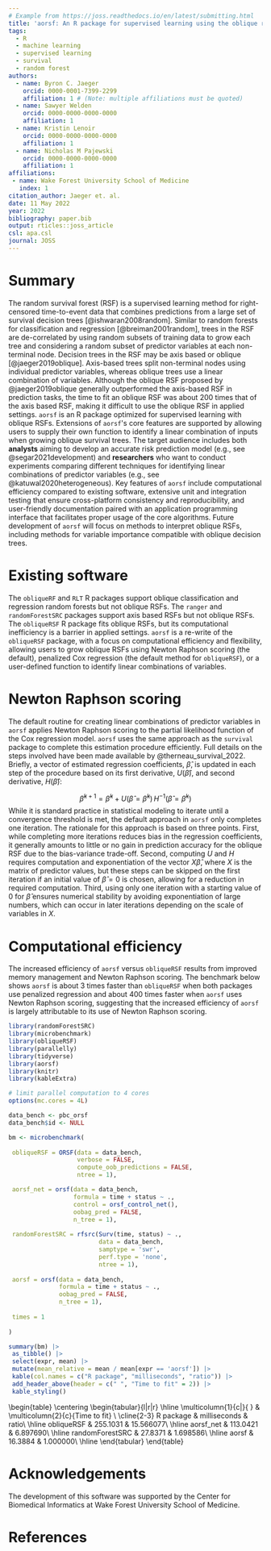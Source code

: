 ```yaml
---
# Example from https://joss.readthedocs.io/en/latest/submitting.html
title: 'aorsf: An R package for supervised learning using the oblique random survival forest'
tags:
  - R
  - machine learning
  - supervised learning
  - survival
  - random forest
authors:
  - name: Byron C. Jaeger
    orcid: 0000-0001-7399-2299
    affiliation: 1 # (Note: multiple affiliations must be quoted)
  - name: Sawyer Welden
    orcid: 0000-0000-0000-0000
    affiliation: 1
  - name: Kristin Lenoir
    orcid: 0000-0000-0000-0000
    affiliation: 1
  - name: Nicholas M Pajewski
    orcid: 0000-0000-0000-0000
    affiliation: 1
affiliations:
 - name: Wake Forest University School of Medicine
   index: 1
citation_author: Jaeger et. al.
date: 11 May 2022
year: 2022
bibliography: paper.bib
output: rticles::joss_article
csl: apa.csl
journal: JOSS
---
```


# Summary

The random survival forest (RSF) is a supervised learning method for right-censored time-to-event data that combines predictions from a large set of survival decision trees [@ishwaran2008random]. Similar to random forests for classification and regression [@breiman2001random], trees in the RSF are de-correlated by using random subsets of training data to grow each tree and considering a random subset of predictor variables at each non-terminal node. Decision trees in the RSF may be axis based or oblique [@jaeger2019oblique]. Axis-based trees split non-terminal nodes using individual predictor variables, whereas oblique trees use a linear combination of variables. Although the oblique RSF proposed by @jaeger2019oblique generally outperformed the axis-based RSF in prediction tasks, the time to fit an oblique RSF was about 200 times that of the axis based RSF, making it difficult to use the oblique RSF in applied settings. 
``aorsf`` is an R package optimized for supervised learning with oblique RSFs. Extensions of ``aorsf``'s core features are supported by allowing users to supply their own function to identify a linear combination of inputs when growing oblique survival trees. The target audience includes both __analysts__ aiming to develop an accurate risk prediction model (e.g., see @segar2021development) and __researchers__ who want to conduct experiments comparing different techniques for identifying linear combinations of predictor variables (e.g., see @katuwal2020heterogeneous). Key features of ``aorsf`` include computational efficiency compared to existing software, extensive unit and integration testing that ensure cross-platform consistency and reproducibility, and user-friendly documentation paired with an application programming interface that facilitates proper usage of the core algorithms. Future development of ``aorsf`` will focus on  methods to interpret oblique RSFs, including methods for variable importance compatible with oblique decision trees.

# Existing software 

The `obliqueRF` and `RLT` R packages support oblique classification and regression random forests but not oblique RSFs. The `ranger` and `randomForestSRC` packages support axis based RSFs but not oblique RSFs. The ``obliqueRSF`` R package fits oblique RSFs, but its computational inefficiency is a barrier in applied settings. ``aorsf`` is a re-write of the `obliqueRSF` package, with a focus on computational efficiency and flexibility, allowing users to grow oblique RSFs using Newton Raphson scoring (the default), penalized Cox regression (the default method for `obliqueRSF`), or a user-defined function to identify linear combinations of variables. 

# Newton Raphson scoring

The default routine for creating linear combinations of predictor variables in ``aorsf`` applies Newton Raphson scoring to the partial likelihood function of the Cox regression model. ``aorsf`` uses the same approach as the `survival` package to complete this estimation procedure efficiently. Full details on the steps involved have been made available by @therneau_survival_2022. Briefly, a vector of estimated regression coefficients, $\hat{\beta}$, is updated in each step of the procedure based on its first derivative, $U(\hat{\beta})$, and second derivative, $H(\hat{\beta})$: 

$$ \hat{\beta}^{k+1} =  \hat{\beta}^{k} + U(\hat{\beta} = \hat{\beta}^{k})\, H^{-1}(\hat{\beta} = \hat{\beta}^{k})$$
While it is standard practice in statistical modeling to iterate until a convergence threshold is met, the default approach in ``aorsf`` only completes one iteration. The rationale for this approach is based on three points. First, while completing more iterations reduces bias in the regression coefficients, it generally amounts to little or no gain in prediction accuracy for the oblique RSF due to the bias-variance trade-off. Second, computing $U$ and $H$ requires computation and exponentiation of the vector $X\hat{\beta}$, where $X$ is the matrix of predictor values, but these steps can be skipped on the first iteration if an initial value of $\hat{\beta} = 0$ is chosen, allowing for a reduction in required computation. Third, using only one iteration with a starting value of 0 for $\hat{\beta}$ ensures numerical stability by avoiding exponentiation of large numbers, which can occur in later iterations depending on the scale of variables in $X$.

# Computational efficiency

The increased efficiency of ``aorsf`` versus `obliqueRSF` results from improved memory management and Newton Raphson scoring. The benchmark below shows ``aorsf`` is about 3 times faster than `obliqueRSF` when both packages use penalized regression and about 400 times faster when ``aorsf`` uses Newton Raphson scoring, suggesting that the increased efficiency of ``aorsf`` is largely attributable to its use of Newton Raphson scoring.


```r
library(randomForestSRC)
library(microbenchmark)
library(obliqueRSF)
library(parallelly)
library(tidyverse)
library(aorsf)
library(knitr)
library(kableExtra)

# limit parallel computation to 4 cores
options(mc.cores = 4L)

data_bench <- pbc_orsf
data_bench$id <- NULL

bm <- microbenchmark(
 
 obliqueRSF = ORSF(data = data_bench,
                   verbose = FALSE,
                   compute_oob_predictions = FALSE,
                   ntree = 1),

 aorsf_net = orsf(data = data_bench,
                  formula = time + status ~ .,
                  control = orsf_control_net(),
                  oobag_pred = FALSE,
                  n_tree = 1),
 
 randomForestSRC = rfsrc(Surv(time, status) ~ ., 
                         data = data_bench, 
                         samptype = 'swr',
                         perf.type = 'none',
                         ntree = 1),
 
 aorsf = orsf(data = data_bench,
              formula = time + status ~ .,
              oobag_pred = FALSE,
              n_tree = 1),
 
 times = 1
 
)

summary(bm) |> 
 as_tibble() |> 
 select(expr, mean) |> 
 mutate(mean_relative = mean / mean[expr == 'aorsf']) |> 
 kable(col.names = c("R package", "milliseconds", "ratio")) |> 
 add_header_above(header = c(" ", "Time to fit" = 2)) |> 
 kable_styling()
```

\begin{table}
\centering
\begin{tabular}{l|r|r}
\hline
\multicolumn{1}{c|}{ } & \multicolumn{2}{c}{Time to fit} \\
\cline{2-3}
R package & milliseconds & ratio\\
\hline
obliqueRSF & 255.1031 & 15.566077\\
\hline
aorsf\_net & 113.0421 & 6.897690\\
\hline
randomForestSRC & 27.8371 & 1.698586\\
\hline
aorsf & 16.3884 & 1.000000\\
\hline
\end{tabular}
\end{table}


# Acknowledgements

The development of this software was supported by the Center for Biomedical Informatics at Wake Forest University School of Medicine.

# References
